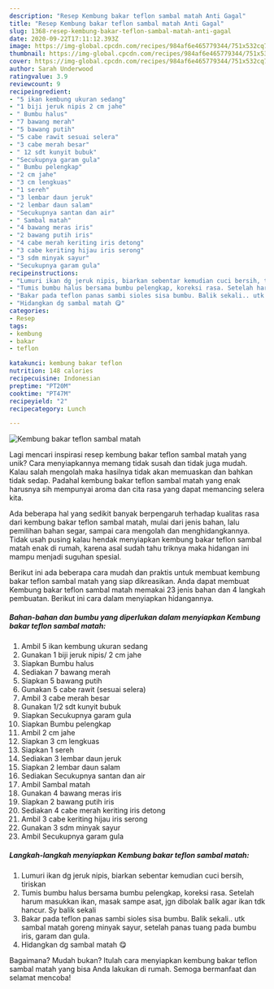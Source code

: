 ```yaml
---
description: "Resep Kembung bakar teflon sambal matah Anti Gagal"
title: "Resep Kembung bakar teflon sambal matah Anti Gagal"
slug: 1368-resep-kembung-bakar-teflon-sambal-matah-anti-gagal
date: 2020-09-22T17:11:12.393Z
image: https://img-global.cpcdn.com/recipes/984af6e465779344/751x532cq70/kembung-bakar-teflon-sambal-matah-foto-resep-utama.jpg
thumbnail: https://img-global.cpcdn.com/recipes/984af6e465779344/751x532cq70/kembung-bakar-teflon-sambal-matah-foto-resep-utama.jpg
cover: https://img-global.cpcdn.com/recipes/984af6e465779344/751x532cq70/kembung-bakar-teflon-sambal-matah-foto-resep-utama.jpg
author: Sarah Underwood
ratingvalue: 3.9
reviewcount: 9
recipeingredient:
- "5 ikan kembung ukuran sedang"
- "1 biji jeruk nipis 2 cm jahe"
- " Bumbu halus"
- "7 bawang merah"
- "5 bawang putih"
- "5 cabe rawit sesuai selera"
- "3 cabe merah besar"
- " 12 sdt kunyit bubuk"
- "Secukupnya garam gula"
- " Bumbu pelengkap"
- "2 cm jahe"
- "3 cm lengkuas"
- "1 sereh"
- "3 lembar daun jeruk"
- "2 lembar daun salam"
- "Secukupnya santan dan air"
- " Sambal matah"
- "4 bawang meras iris"
- "2 bawang putih iris"
- "4 cabe merah keriting iris detong"
- "3 cabe keriting hijau iris serong"
- "3 sdm minyak sayur"
- "Secukupnya garam gula"
recipeinstructions:
- "Lumuri ikan dg jeruk nipis, biarkan sebentar kemudian cuci bersih, tiriskan"
- "Tumis bumbu halus bersama bumbu pelengkap, koreksi rasa. Setelah harum masukkan ikan, masak sampe asat, jgn dibolak balik agar ikan tdk hancur. Sy balik sekali"
- "Bakar pada teflon panas sambi sioles sisa bumbu. Balik sekali.. utk sambal matah goreng minyak sayur, setelah panas tuang pada bumbu iris, garam dan gula."
- "Hidangkan dg sambal matah 😋"
categories:
- Resep
tags:
- kembung
- bakar
- teflon

katakunci: kembung bakar teflon 
nutrition: 148 calories
recipecuisine: Indonesian
preptime: "PT20M"
cooktime: "PT47M"
recipeyield: "2"
recipecategory: Lunch

---
```



![Kembung bakar teflon sambal matah](https://img-global.cpcdn.com/recipes/984af6e465779344/751x532cq70/kembung-bakar-teflon-sambal-matah-foto-resep-utama.jpg)

Lagi mencari inspirasi resep kembung bakar teflon sambal matah yang unik? Cara menyiapkannya memang tidak susah dan tidak juga mudah. Kalau salah mengolah maka hasilnya tidak akan memuaskan dan bahkan tidak sedap. Padahal kembung bakar teflon sambal matah yang enak harusnya sih mempunyai aroma dan cita rasa yang dapat memancing selera kita.

Ada beberapa hal yang sedikit banyak berpengaruh terhadap kualitas rasa dari kembung bakar teflon sambal matah, mulai dari jenis bahan, lalu pemilihan bahan segar, sampai cara mengolah dan menghidangkannya. Tidak usah pusing kalau hendak menyiapkan kembung bakar teflon sambal matah enak di rumah, karena asal sudah tahu triknya maka hidangan ini mampu menjadi suguhan spesial.




Berikut ini ada beberapa cara mudah dan praktis untuk membuat kembung bakar teflon sambal matah yang siap dikreasikan. Anda dapat membuat Kembung bakar teflon sambal matah memakai 23 jenis bahan dan 4 langkah pembuatan. Berikut ini cara dalam menyiapkan hidangannya.

<!--inarticleads1-->

##### Bahan-bahan dan bumbu yang diperlukan dalam menyiapkan Kembung bakar teflon sambal matah:

1. Ambil 5 ikan kembung ukuran sedang
1. Gunakan 1 biji jeruk nipis/ 2 cm jahe
1. Siapkan  Bumbu halus
1. Sediakan 7 bawang merah
1. Siapkan 5 bawang putih
1. Gunakan 5 cabe rawit (sesuai selera)
1. Ambil 3 cabe merah besar
1. Gunakan  1/2 sdt kunyit bubuk
1. Siapkan Secukupnya garam gula
1. Siapkan  Bumbu pelengkap
1. Ambil 2 cm jahe
1. Siapkan 3 cm lengkuas
1. Siapkan 1 sereh
1. Sediakan 3 lembar daun jeruk
1. Siapkan 2 lembar daun salam
1. Sediakan Secukupnya santan dan air
1. Ambil  Sambal matah
1. Gunakan 4 bawang meras iris
1. Siapkan 2 bawang putih iris
1. Sediakan 4 cabe merah keriting iris detong
1. Ambil 3 cabe keriting hijau iris serong
1. Gunakan 3 sdm minyak sayur
1. Ambil Secukupnya garam gula




<!--inarticleads2-->

##### Langkah-langkah menyiapkan Kembung bakar teflon sambal matah:

1. Lumuri ikan dg jeruk nipis, biarkan sebentar kemudian cuci bersih, tiriskan
1. Tumis bumbu halus bersama bumbu pelengkap, koreksi rasa. Setelah harum masukkan ikan, masak sampe asat, jgn dibolak balik agar ikan tdk hancur. Sy balik sekali
1. Bakar pada teflon panas sambi sioles sisa bumbu. Balik sekali.. utk sambal matah goreng minyak sayur, setelah panas tuang pada bumbu iris, garam dan gula.
1. Hidangkan dg sambal matah 😋




Bagaimana? Mudah bukan? Itulah cara menyiapkan kembung bakar teflon sambal matah yang bisa Anda lakukan di rumah. Semoga bermanfaat dan selamat mencoba!
